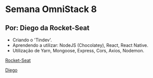﻿# Semana OmniStack 8
## Por: Diego da Rocket-Seat

* Criando o 'Tindev'.
* Aprendendo a utilizar: NodeJS (Chocolatey), React, React Native.
* Utilização de Yarn, Mongoose, Express, Cors, Axios, Nodemon.

[Rocket-Seat](https://rocketseat.com.br)

[Diego](https://github.com/diego3g)
